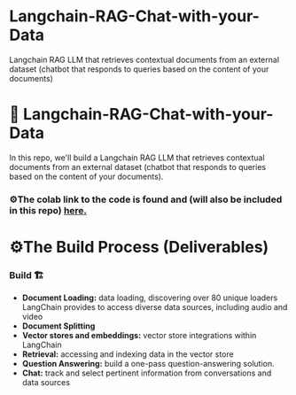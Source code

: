 # Langchain-RAG-Chat-with-your-Data
Langchain RAG LLM that retrieves contextual documents from an external dataset (chatbot that responds to queries based on the content of your documents)

# 🤖 Langchain-RAG-Chat-with-your-Data

In this repo, we'll build a Langchain RAG LLM that retrieves contextual documents from an external dataset (chatbot that responds to queries based on the content of your documents).

### ⚙️The colab link to the code is found and (will also be included in this repo) [here.](https://colab.research.google.com/drive/1OR0dpmer4AFPwvKvA3e5dW8C_lU8o2D3?usp=sharing)

# ⚙️The Build Process (Deliverables)

### Build 🏗️
* **Document Loading:** data loading, discovering over 80 unique loaders LangChain provides to access diverse data sources, including audio and video
* **Document Splitting**
* **Vector stores and embeddings:** vector store integrations within LangChain
* **Retrieval:** accessing and indexing data in the vector store
* **Question Answering:** build a one-pass question-answering solution.
* **Chat:** track and select pertinent information from conversations and data sources
